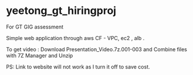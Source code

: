 # yeetong_gt_hiringproj
For GT GIG assessment

Simple web application through aws CF - VPC, ec2 , alb .

To get video :
Download Presentation_Video.7z.001-003 and Combine files with 7Z Manager and Unzip

PS: Link to website will not work as I turn it off to save cost.

